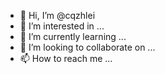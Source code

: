 - 👋 Hi, I’m @cqzhlei
- 👀 I’m interested in ...
- 🌱 I’m currently learning ...
- 💞️ I’m looking to collaborate on ...
- 📫 How to reach me ...

<!---
cqzhlei/cqzhlei is a ✨ special ✨ repository because its `README.md` (this file) appears on your GitHub profile.
You can click the Preview link to take a look at your changes.
--->
